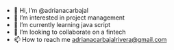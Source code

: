 - 👋 Hi, I’m @adrianacarbajal
- 👀 I’m interested in project management
- 🌱 I’m currently learning java script
- 💞️ I’m looking to collaborate on a fintech
- 📫 How to reach me adrianacarbajalrivera@gmail.com

<!---
adrianacarbajal/adrianacarbajal is a ✨ special ✨ repository because its `README.md` (this file) appears on your GitHub profile.
You can click the Preview link to take a look at your changes.
--->

